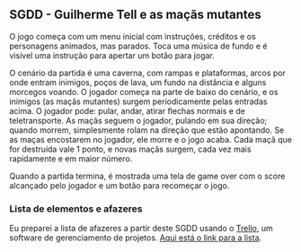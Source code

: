 ## SGDD - Guilherme Tell e as maçãs mutantes

O jogo começa com um menu inicial com instruções, créditos e os personagens animados, mas parados. Toca uma música de fundo e é visível uma instrução para apertar um botão para jogar.

O cenário da partida é uma caverna, com rampas e plataformas, arcos por onde entram inimigos, poços de lava, um fundo na distância e alguns morcegos voando. O jogador começa na parte de baixo do cenário, e os inimigos (as maçãs mutantes) surgem periodicamente pelas entradas acima. O jogador pode: pular, andar, atirar flechas normais e de teletransporte. As maçãs seguem o jogador, pulando em sua direção; quando morrem, simplesmente rolam na direção que estão apontando. Se as maças encostarem no jogador, ele morre e o jogo acaba. Cada maçã que for destruída vale 1 ponto, e novas maçãs surgem, cada vez mais rapidamente e em maior número.

Quando a partida termina, é mostrada uma tela de game over com o score alcançado pelo jogador e um botão para recomeçar o jogo.

### Lista de elementos e afazeres

Eu preparei a lista de afazeres a partir deste SGDD usando o [Trello](http://trello.com), um software de gerenciamento de projetos. [Aqui está o link para a lista](https://trello.com/b/fO62K6bn/ferramentas1sem2014).
